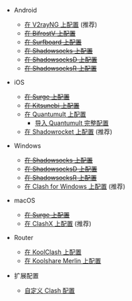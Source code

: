 * Android

  * [在 V2rayNG 上配置](Android/V2rayNG.md) (推荐)
  * ~~[在 BifrostV 上配置](Android/BifrostV.md)~~
  * ~~[在 Surfboard 上配置](Android/Surfboard.md)~~
  * ~~[在 Shadowsocks 上配置](Android/Shadowsocks.md)~~
  * ~~[在 ShadowsocksD 上配置](Android/ShadowsocksD.md)~~
  * ~~[在 ShadowsocksR 上配置](Android/ShadowsocksR.md)~~

* iOS

  * ~~[在 Surge 上配置](iOS/Surge.md)~~
  * ~~[在 Kitsunebi 上配置](iOS/Kitsunebi.md)~~
  * [在 Quantumult 上配置](iOS/Quantumult_sub.md)
    * [导入 Quantumult 完整配置](iOS/Quantumult_conf.md)
  * [在 Shadowrocket 上配置](iOS/Shadowrocket.md) (推荐)

* Windows

  * ~~[在 Shadowsocks 上配置](Windows/Shadowsocks.md)~~
  * ~~[在 ShadowsocksD 上配置](Windows/ShadowsocksD.md)~~
  * ~~[在 ShadowsocksR 上配置](Windows/ShadowsocksR.md)~~
  * [在 Clash for Windows 上配置](Windows/Clash-for-Windows.md) (推荐)

* macOS

  * ~~[在 Surge 上配置](macOS/Surge.md)~~
  * [在 ClashX 上配置](macOS/ClashX.md) (推荐)

* Router

  * [在 KoolClash 上配置](Router/KoolClash.md)
  * [在 Koolshare Merlin 上配置](Router/Merlin.md)

* 扩展配置

  * [自定义 Clash 配置](Advanced/Clash.md)